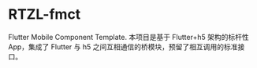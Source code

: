 # RTZL-fmct
Flutter Mobile Component Template.
本项目是基于 Flutter+h5 架构的标杆性App，集成了 Flutter 与 h5 之间互相通信的桥模块，预留了相互调用的标准接口。
